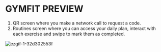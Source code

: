 # GYMFIT PREVIEW
1. QR screen where you make a network call to request a code.
2. Routines screen where you can access your daily plan, interact with each exercise and swipe to mark them as completed.

![ezgif-1-32d302553f](https://github.com/nahuelterrazas/GYMFIT/assets/82124213/d4842fbc-24a3-40d7-9585-f2c238c57b7d)
